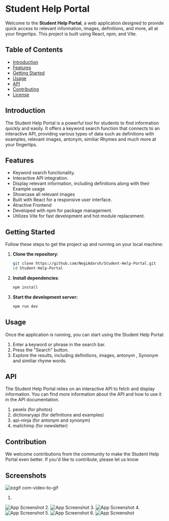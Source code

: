 # Student Help Portal

Welcome to the **Student Help Portal**, a web application designed to provide quick access to relevant information, images, definitions, and more, all at your fingertips. This project is built using React, npm, and Vite.

## Table of Contents

- [Introduction](#introduction)
- [Features](#features)
- [Getting Started](#getting-started)
- [Usage](#usage)
- [API](#api)
- [Contributing](#contributing)
- [License](#license)

## Introduction

The Student Help Portal is a powerful tool for students to find information quickly and easily. It offers a keyword search function that connects to an interactive API, providing various types of data such as definitions with examples, relevant images, antonym, similiar Rhymes and much more at your fingertips.

## Features

- Keyword search functionality.
- Interactive API integration.
- Display relevant information, including definitions along with their Example usage
- Showcase all relevant images 
- Built with React for a responsive user interface.
- Atractive Frontend 
- Developed with npm for package management.
- Utilizes Vite for fast development and hot module replacement.

## Getting Started

Follow these steps to get the project up and running on your local machine:

1. **Clone the repository**:

   ```bash
   git clone https://github.com/NegiAdarsh/Student-Help-Portal.git
   cd Student-Help-Portal
2. **Install dependencies**:

   ```bash
   npm install

3. **Start the development server:**
   ```bash
   npm run dev

## Usage
Once the application is running, you can start using the Student Help Portal:

1. Enter a keyword or phrase in the search bar.
2. Press the "Search" button.
3. Explore the results, including definitions, images, antonym , Synonym and similiar rhyme words.

## API
The Student Help Portal relies on an interactive API to fetch and display information. You can find more information about the API and how to use it in the API documentation.

1. pexels (for photos)
2. dictionaryapi (for definitions and examples)
3. api-ninja (for antonym and synonym)
4. mailchimp (for newsletter)

## Contribution
We welcome contributions from the community to make the Student Help Portal even better. If you'd like to contribute, please let us know


## Screenshots

![ezgif com-video-to-gif](https://github.com/NegiAdarsh/Student-Help-Portal/assets/100505819/568e04d1-022c-49bb-86c9-934a0fed4cea)

1.
![App Screenshot]( https://github.com/NegiAdarsh/Student-Help-Portal/assets/100505819/561b02c0-1c97-4607-a7ca-200f9ad61a93)
2.
![App Screenshot](https://github.com/NegiAdarsh/Student-Help-Portal/assets/100505819/134ac287-dbd5-4c13-b511-f056e2070998 )
3.
![App Screenshot](https://github.com/NegiAdarsh/Student-Help-Portal/assets/100505819/e60dea40-3fbe-4ab4-9659-ff546dc7b97d)
4.
![App Screenshot]( https://github.com/NegiAdarsh/Student-Help-Portal/assets/100505819/605fed5d-5674-492b-99a3-01d8cf0d709c)
5.
![App Screenshot](https://github.com/NegiAdarsh/Student-Help-Portal/assets/100505819/3fd111f2-e673-4284-ae57-1d993cd7ebc1)
6.
![App Screenshot]( https://github.com/NegiAdarsh/Student-Help-Portal/assets/100505819/9135c2e8-d95f-40b8-9f0c-a10f98726392 )






